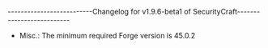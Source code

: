 --------------------------Changelog for v1.9.6-beta1 of SecurityCraft--------------------------

- Misc.: The minimum required Forge version is 45.0.2